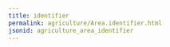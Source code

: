```yaml
---
title: identifier
permalink: agriculture/Area.identifier.html
jsonid: agriculture_area_identifier
---
```

